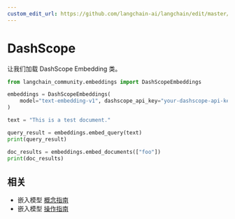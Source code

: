 ```yaml
---
custom_edit_url: https://github.com/langchain-ai/langchain/edit/master/docs/docs/integrations/text_embedding/dashscope.ipynb
---
```


# DashScope

让我们加载 DashScope Embedding 类。


```python
from langchain_community.embeddings import DashScopeEmbeddings
```


```python
embeddings = DashScopeEmbeddings(
    model="text-embedding-v1", dashscope_api_key="your-dashscope-api-key"
)
```


```python
text = "This is a test document."
```


```python
query_result = embeddings.embed_query(text)
print(query_result)
```


```python
doc_results = embeddings.embed_documents(["foo"])
print(doc_results)
```

## 相关

- 嵌入模型 [概念指南](/docs/concepts/#embedding-models)
- 嵌入模型 [操作指南](/docs/how_to/#embedding-models)